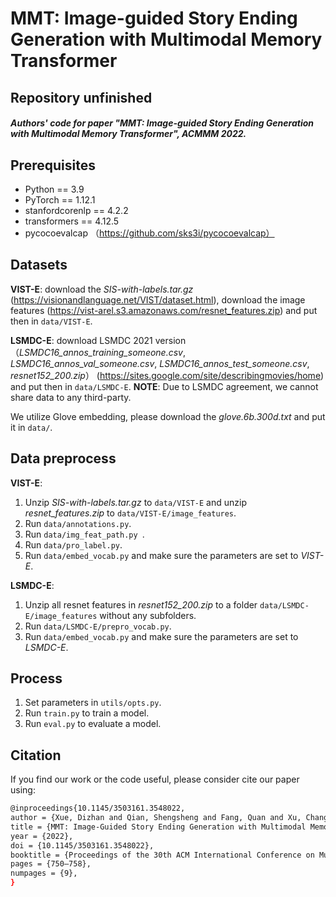 # MMT: Image-guided Story Ending Generation with Multimodal Memory Transformer

## __Repository unfinished__

##### Authors' code for paper "MMT: Image-guided Story Ending Generation with Multimodal Memory Transformer", ACMMM 2022.

## Prerequisites

- Python == 3.9
- PyTorch == 1.12.1
- stanfordcorenlp == 4.2.2
- transformers == 4.12.5
- pycocoevalcap （https://github.com/sks3i/pycocoevalcap）

## Datasets
__VIST-E__: download the *SIS-with-labels.tar.gz* (https://visionandlanguage.net/VIST/dataset.html),  download the image features (https://vist-arel.s3.amazonaws.com/resnet_features.zip) and put then in `data/VIST-E`. 

__LSMDC-E__: download LSMDC 2021 version （*LSMDC16_annos_training_someone.csv*, *LSMDC16_annos_val_someone.csv*, *LSMDC16_annos_test_someone.csv*, *resnet152_200.zip*） (https://sites.google.com/site/describingmovies/home) and put then in `data/LSMDC-E`. __NOTE__: Due to LSMDC agreement, we cannot share data to any third-party.

We utilize Glove embedding, please download the *glove.6b.300d.txt* and put it in `data/`.

## Data preprocess

__VIST-E__:
1. Unzip *SIS-with-labels.tar.gz* to `data/VIST-E` and unzip *resnet_features.zip* to `data/VIST-E/image_features`.
2. Run `data/annotations.py`.
3. Run `data/img_feat_path.py `.
4. Run `data/pro_label.py`.
5. Run `data/embed_vocab.py` and make sure the parameters are set to *VIST-E*.

__LSMDC-E__:
1. Unzip all resnet features in *resnet152_200.zip* to a folder `data/LSMDC-E/image_features` without any subfolders.
2. Run `data/LSMDC-E/prepro_vocab.py`.
3. Run `data/embed_vocab.py` and make sure the parameters are set to *LSMDC-E*.

## Process
1. Set parameters in `utils/opts.py`.
2. Run `train.py` to train a model.
3. Run `eval.py` to evaluate a model.

## Citation
If you find our work or the code useful, please consider cite our paper using:
```bash
@inproceedings{10.1145/3503161.3548022,
author = {Xue, Dizhan and Qian, Shengsheng and Fang, Quan and Xu, Changsheng},
title = {MMT: Image-Guided Story Ending Generation with Multimodal Memory Transformer},
year = {2022},
doi = {10.1145/3503161.3548022},
booktitle = {Proceedings of the 30th ACM International Conference on Multimedia},
pages = {750–758},
numpages = {9},
}
```
